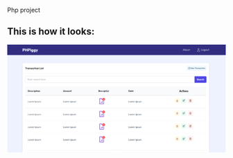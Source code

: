 Php project
## This is how it looks:
<img src="https://github.com/GalkaKG/phpiggy/blob/main/phpiggy.png" />
